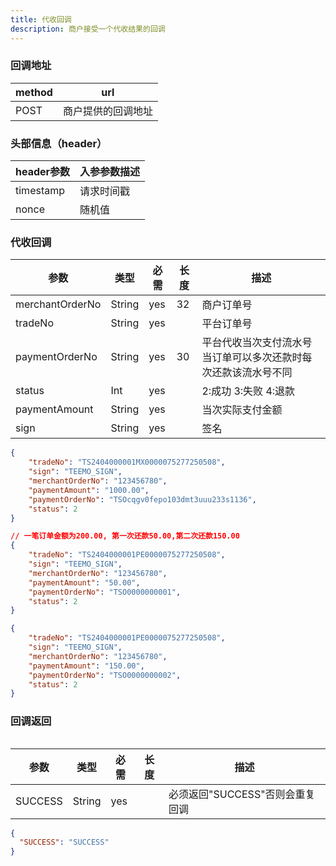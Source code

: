 ```yaml
---
title: 代收回调
description: 商户接受一个代收结果的回调
---
```


### 回调地址

| method | url                |
| ------ | ------------------ |
| POST   | 商户提供的回调地址 |

### 头部信息（header）

| header参数                  | 入参参数描述  |
|---------------------------|---------|
| timestamp                 | 请求时间戳   |
| nonce                     | 随机值     |

### 代收回调

| 参数       | 类型   | 必需 | 长度  | 描述                               |
| ---------- | ------ | ---- |-----|----------------------------------|
| merchantOrderNo | String | yes  | 32  | 商户订单号                            |
| tradeNo    | String | yes  |     | 平台订单号                            |
| paymentOrderNo | String | yes  | 30  | 平台代收当次支付流水号 当订单可以多次还款时每次还款该流水号不同 |
| status     | Int | yes  |     | 2:成功 3:失败 4:退款                   |
| paymentAmount     | String | yes   |     | 当次实际支付金额                         |
| sign       | String | yes  |     | 签名                               |

```json title=回调示例
{
    "tradeNo": "TS2404000001MX0000075277250508",
    "sign": "TEEMO_SIGN",
    "merchantOrderNo": "123456780",
    "paymentAmount": "1000.00",
    "paymentOrderNo": "TSOcqgv0fepo103dmt3uuu233s1136",
    "status": 2
}

```

```json title=多次还款回调示例
// 一笔订单金额为200.00, 第一次还款50.00,第二次还款150.00
{
    "tradeNo": "TS2404000001PE0000075277250508",
    "sign": "TEEMO_SIGN",
    "merchantOrderNo": "123456780",
    "paymentAmount": "50.00",
    "paymentOrderNo": "TSO0000000001",
    "status": 2
}

{
    "tradeNo": "TS2404000001PE0000075277250508",
    "sign": "TEEMO_SIGN",
    "merchantOrderNo": "123456780",
    "paymentAmount": "150.00",
    "paymentOrderNo": "TSO0000000002",
    "status": 2
}
```
### 回调返回

<Table
thead={["字段", "类型", "必需", "描述"]}
tbody={[["SUCCESS", "String", "yes", '必须返回"SUCCESS"否则会重复回调']]}
/>

| 参数    | 类型   | 必需 | 长度 | 描述                            |
| ------- | ------ | ---- | ---- | ------------------------------- |
| SUCCESS | String | yes  |      | 必须返回"SUCCESS"否则会重复回调 |

```json title=回调示例
{
  "SUCCESS": "SUCCESS"
}
```
